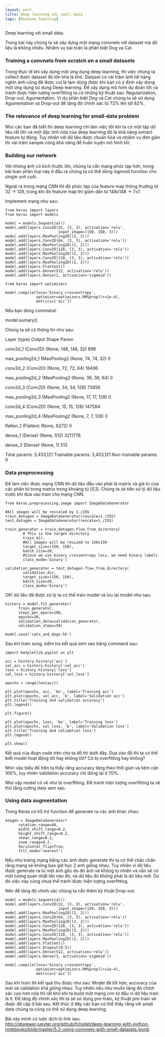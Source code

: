 ```yaml
---
layout: post
title: Deep learning với small data
tags: [Machine learning]
---
```

Deep learning với small data. 

Trong bài này chúng ta sẽ xây dựng một mạng convnets với dataset mà dữ liệu là không nhiều. Nhiệm vụ bài toán là
phân biệt Dog và Cat.

### Training a convnets from scratch on a small datasets
Trong thực tế khi xây dựng một ứng dụng deep learning, thì việc chúng ta collect được dataset đủ lớn khá là khó. Dataset có vài trăm ảnh tới hàng nghìn ảnh cũng
đã được coi là tạm dùng được khi bạn có ý định xây dựng một ứng dụng sử dụng Deep learning.
Để xây dựng mô hình dự đoán tốt và tránh được hiện tượng overfitting ta có những kỹ thuật sau: Regularization, Drop-out, Agumentation. Ví dụ phân biệt
Dog và Cat chúng ta sẽ sử dụng Agumentation và Drop-out để tăng độ chính xác từ 72% lên tới 82%.

### The relevance of deep learning for small-data problem
Như các bạn đã biết thì deep learning chỉ làm việc tốt khi ta có một tập dữ liệu rất lớn và một đặc tính nữa của deep learning đó là
khả năng extract feature tự động. Tuy nhiên với dữ liệu được chuẩn hóa và nhiệm vụ đơn giản thì vài trăm sample cũng khả năng để huấn luyện mô hình tốt.

### Building our network
Với những ảnh có kích thước lớn, chúng ta cần mạng phức tạp hơn, trong bài toán phân loại này ở đầu ra chúng ta có thể dùng sigmoid function cho single unit cuối.

Ngoài ra trong mạng CNN thì độ phức tạp của feature map thông thường từ 32 -> 128, trong khi đó feature map thì giảm dần từ 148x148 -> 7x7.

Implement mạng như sau:

~~~~
from keras import layers
from keras import models

model = models.Sequential()
model.add(layers.Conv2D(32, (3, 3), activation='relu',
                        input_shape=(150, 150, 3)))
model.add(layers.MaxPooling2D((2, 2)))
model.add(layers.Conv2D(64, (3, 3), activation='relu'))
model.add(layers.MaxPooling2D((2, 2)))
model.add(layers.Conv2D(128, (3, 3), activation='relu'))
model.add(layers.MaxPooling2D((2, 2)))
model.add(layers.Conv2D(128, (3, 3), activation='relu'))
model.add(layers.MaxPooling2D((2, 2)))
model.add(layers.Flatten())
model.add(layers.Dense(512, activation='relu'))
model.add(layers.Dense(1, activation='sigmoid'))

from keras import optimizers

model.compile(loss='binary_crossentropy',
              optimizer=optimizers.RMSprop(lr=1e-4),
              metrics=['acc'])
~~~~ 

Nếu bạn dùng command:

model.sumary()

Chúng ta sẽ có thông tin như sau:

Layer (type) Output Shape Param

conv2d_1 (Conv2D) (None, 148, 148, 32) 896

max_pooling2d_1 (MaxPooling2 (None, 74, 74, 32) 0

conv2d_2 (Conv2D) (None, 72, 72, 64) 18496

max_pooling2d_2 (MaxPooling2 (None, 36, 36, 64) 0

conv2d_3 (Conv2D) (None, 34, 34, 128) 73856

max_pooling2d_3 (MaxPooling2 (None, 17, 17, 128) 0

conv2d_4 (Conv2D) (None, 15, 15, 128) 147584

max_pooling2d_4 (MaxPooling2 (None, 7, 7, 128) 0

flatten_1 (Flatten) (None, 6272) 0

dense_1 (Dense) (None, 512) 3211776

dense_2 (Dense) (None, 1) 513

Total params: 3,453,121
Trainable params: 3,453,121
Non-trainable params: 0

### Data preprocessing
Để làm việc được mạng CNN thì dữ liệu đầu vào phải là matrix và giá trị của các phần tử trong matrix trong khoảng từ [0,1].
Chúng ta sẽ tiền xử lý dữ liệu trước khi đưa vào train cho mạng CNN.

~~~~
from keras.preprocessing.image import ImageDataGenerator

#All images will be rescaled by 1./255
train_datagen = ImageDataGenerator(rescale=1./255)
test_datagen = ImageDataGenerator(rescale=1./255)

train_generator = train_datagen.flow_from_directory(
        # This is the target directory
        train_dir,
        #All images will be resized to 150x150
        target_size=(150, 150),
        batch_size=20,
        #Since we use binary_crossentropy loss, we need binary labels
        class_mode='binary')

validation_generator = test_datagen.flow_from_directory(
        validation_dir,
        target_size=(150, 150),
        batch_size=20,
        class_mode='binary')
~~~~

OK! dữ liệu đã được xử lý ta có thể train model và lưu lại model như sau:

~~~~
history = model.fit_generator(
      train_generator,
      steps_per_epoch=100,
      epochs=30,
      validation_data=validation_generator,
      validation_steps=50)
            
model.save('cats_and_dogs.h5')
~~~~

Sau khi train xong, kiểm tra kết quả xem sao bằng command sau:

~~~~
import matplotlib.pyplot as plt

acc = history.history['acc']
val_acc = history.history['val_acc']
loss = history.history['loss']
val_loss = history.history['val_loss']

epochs = range(len(acc))

plt.plot(epochs, acc, 'bo', label='Training acc')
plt.plot(epochs, val_acc, 'b', label='Validation acc')
plt.title('Training and validation accuracy')
plt.legend()

plt.figure()

plt.plot(epochs, loss, 'bo', label='Training loss')
plt.plot(epochs, val_loss, 'b', label='Validation loss')
plt.title('Training and validation loss')
plt.legend()

plt.show()
~~~~

Kết quả của đoạn code trên cho ta đồ thì dưới đây. Dựa vào đồ thì ta có thể biết model hoạt động tốt hay không tốt? Có bị overfitting hay không?

Nhìn vào biểu đồ trên ta thấy rằng accuracy tăng theo thời gian và tiệm cận 100%, tuy nhiên validation accuracy chỉ dừng lại ở 70%.

Như vậy model có vẻ như bị overffiting. Để tránh hiện tượng overfitting ta sẽ thử tăng cường data xem sao.

### Using data augmentation
Trong Keras có hỗ trợ function để generate ra các ảnh khác nhau:
~~~~
atagen = ImageDataGenerator(
      rotation_range=40,
      width_shift_range=0.2,
      height_shift_range=0.2,
      shear_range=0.2,
      zoom_range=0.2,
      horizontal_flip=True,
      fill_mode='nearest')
~~~~

Nếu như traing mạng bằng các ảnh được generate thì ta có thể chắc chắn rằng mạng sẽ không bao giờ học 2 anh giống nhau. Tuy nhiên vì dữ liệu được generate ra từ một ảnh
gốc do đó ảnh sẽ không tự nhiên và vẫn sẽ có một tương quan nhất lớn nào đó, và dữ liệu đó không phải là dữ liệu mới. Do đó việc này cũng chưa thể tránh được hiện tượng overfitting.

Nên để tăng độ chính xác chúng ta cần thêm kỹ thuật Drop-out.

~~~~
model = models.Sequential()
model.add(layers.Conv2D(32, (3, 3), activation='relu',
                        input_shape=(150, 150, 3)))
model.add(layers.MaxPooling2D((2, 2)))
model.add(layers.Conv2D(64, (3, 3), activation='relu'))
model.add(layers.MaxPooling2D((2, 2)))
model.add(layers.Conv2D(128, (3, 3), activation='relu'))
model.add(layers.MaxPooling2D((2, 2)))
model.add(layers.Conv2D(128, (3, 3), activation='relu'))
model.add(layers.MaxPooling2D((2, 2)))
model.add(layers.Flatten())
model.add(layers.Dropout(0.5))
model.add(layers.Dense(512, activation='relu'))
model.add(layers.Dense(1, activation='sigmoid'))

model.compile(loss='binary_crossentropy',
              optimizer=optimizers.RMSprop(lr=1e-4),
              metrics=['acc'])
~~~~
Sau khi train thì kết quả thu được như sau:
Model đã tốt hơn, accuracy của test và validation khá giống nhau. Tuy nhiên nếu như muốn tăng độ chính xác cao hơn nữa thì rất khó khi ta build một mạng cnn từ đầu vì dữ liệu train là ít.
Để tăng độ chính xác thì ta sẽ sử dụng pre-train, kỹ thuật pre-train sẽ được đề cập ở bài sau. Kết thúc ở đây các bạn có thể thấy rằng với small data chúng ta cũng có thể sử dụng deep learning. 

Bài này mình có lược dịch từ link sau:
http://nbviewer.jupyter.org/github/fchollet/deep-learning-with-python-notebooks/blob/master/5.2-using-convnets-with-small-datasets.ipynb
